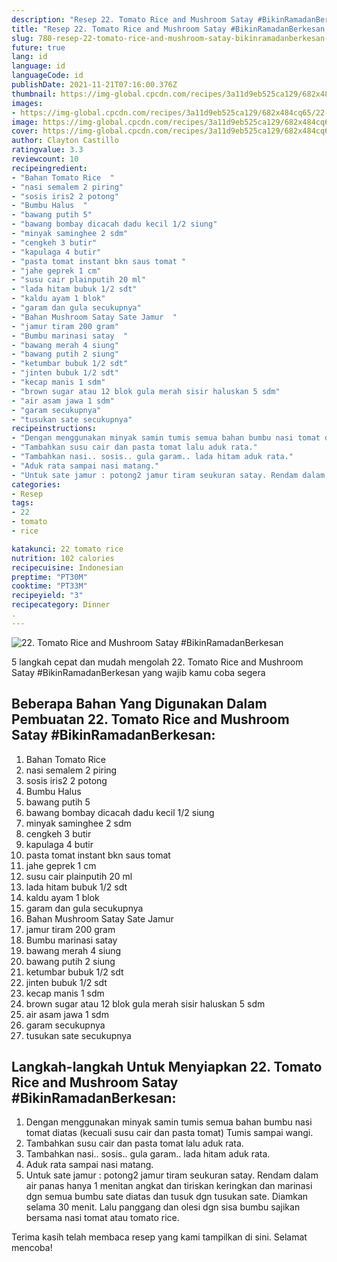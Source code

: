 ```yaml
---
description: "Resep 22. Tomato Rice and Mushroom Satay #BikinRamadanBerkesan, Menggugah Selera"
title: "Resep 22. Tomato Rice and Mushroom Satay #BikinRamadanBerkesan, Menggugah Selera"
slug: 780-resep-22-tomato-rice-and-mushroom-satay-bikinramadanberkesan-menggugah-selera
future: true
lang: id
language: id
languageCode: id
publishDate: 2021-11-21T07:16:00.376Z 
thumbnail: https://img-global.cpcdn.com/recipes/3a11d9eb525ca129/682x484cq65/22-tomato-rice-and-mushroom-satay-bikinramadanberkesan-foto-resep-utama.png
images:
- https://img-global.cpcdn.com/recipes/3a11d9eb525ca129/682x484cq65/22-tomato-rice-and-mushroom-satay-bikinramadanberkesan-foto-resep-utama.png
image: https://img-global.cpcdn.com/recipes/3a11d9eb525ca129/682x484cq65/22-tomato-rice-and-mushroom-satay-bikinramadanberkesan-foto-resep-utama.png
cover: https://img-global.cpcdn.com/recipes/3a11d9eb525ca129/682x484cq65/22-tomato-rice-and-mushroom-satay-bikinramadanberkesan-foto-resep-utama.png
author: Clayton Castillo
ratingvalue: 3.3
reviewcount: 10
recipeingredient:
- "Bahan Tomato Rice  "
- "nasi semalem 2 piring"
- "sosis iris2 2 potong"
- "Bumbu Halus  "
- "bawang putih 5"
- "bawang bombay dicacah dadu kecil 1/2 siung"
- "minyak saminghee 2 sdm"
- "cengkeh 3 butir"
- "kapulaga 4 butir"
- "pasta tomat instant bkn saus tomat "
- "jahe geprek 1 cm"
- "susu cair plainputih 20 ml"
- "lada hitam bubuk 1/2 sdt"
- "kaldu ayam 1 blok"
- "garam dan gula secukupnya"
- "Bahan Mushroom Satay Sate Jamur  "
- "jamur tiram 200 gram"
- "Bumbu marinasi satay  "
- "bawang merah 4 siung"
- "bawang putih 2 siung"
- "ketumbar bubuk 1/2 sdt"
- "jinten bubuk 1/2 sdt"
- "kecap manis 1 sdm"
- "brown sugar atau 12 blok gula merah sisir haluskan 5 sdm"
- "air asam jawa 1 sdm"
- "garam secukupnya"
- "tusukan sate secukupnya"
recipeinstructions:
- "Dengan menggunakan minyak samin tumis semua bahan bumbu nasi tomat diatas (kecuali susu cair dan pasta tomat) Tumis sampai wangi."
- "Tambahkan susu cair dan pasta tomat lalu aduk rata."
- "Tambahkan nasi.. sosis.. gula garam.. lada hitam aduk rata."
- "Aduk rata sampai nasi matang."
- "Untuk sate jamur : potong2 jamur tiram seukuran satay. Rendam dalam air panas hanya 1 menitan angkat dan tiriskan keringkan dan marinasi dgn semua bumbu sate diatas dan tusuk dgn tusukan sate. Diamkan selama 30 menit. Lalu panggang dan olesi dgn sisa bumbu sajikan bersama nasi tomat atau tomato rice."
categories:
- Resep
tags:
- 22
- tomato
- rice

katakunci: 22 tomato rice 
nutrition: 102 calories
recipecuisine: Indonesian
preptime: "PT30M"
cooktime: "PT33M"
recipeyield: "3"
recipecategory: Dinner
. 
---
```



![22. Tomato Rice and Mushroom Satay #BikinRamadanBerkesan](https://img-global.cpcdn.com/recipes/3a11d9eb525ca129/682x484cq65/22-tomato-rice-and-mushroom-satay-bikinramadanberkesan-foto-resep-utama.png)

5 langkah cepat dan mudah mengolah  22. Tomato Rice and Mushroom Satay #BikinRamadanBerkesan yang wajib kamu coba segera

<!--inarticleads1-->

## Beberapa Bahan Yang Digunakan Dalam Pembuatan 22. Tomato Rice and Mushroom Satay #BikinRamadanBerkesan:

1. Bahan Tomato Rice  
1. nasi semalem 2 piring
1. sosis iris2 2 potong
1. Bumbu Halus  
1. bawang putih 5
1. bawang bombay dicacah dadu kecil 1/2 siung
1. minyak saminghee 2 sdm
1. cengkeh 3 butir
1. kapulaga 4 butir
1. pasta tomat instant bkn saus tomat 
1. jahe geprek 1 cm
1. susu cair plainputih 20 ml
1. lada hitam bubuk 1/2 sdt
1. kaldu ayam 1 blok
1. garam dan gula secukupnya
1. Bahan Mushroom Satay Sate Jamur  
1. jamur tiram 200 gram
1. Bumbu marinasi satay  
1. bawang merah 4 siung
1. bawang putih 2 siung
1. ketumbar bubuk 1/2 sdt
1. jinten bubuk 1/2 sdt
1. kecap manis 1 sdm
1. brown sugar atau 12 blok gula merah sisir haluskan 5 sdm
1. air asam jawa 1 sdm
1. garam secukupnya
1. tusukan sate secukupnya



<!--inarticleads2-->

## Langkah-langkah Untuk Menyiapkan 22. Tomato Rice and Mushroom Satay #BikinRamadanBerkesan:

1. Dengan menggunakan minyak samin tumis semua bahan bumbu nasi tomat diatas (kecuali susu cair dan pasta tomat) Tumis sampai wangi.
1. Tambahkan susu cair dan pasta tomat lalu aduk rata.
1. Tambahkan nasi.. sosis.. gula garam.. lada hitam aduk rata.
1. Aduk rata sampai nasi matang.
1. Untuk sate jamur : potong2 jamur tiram seukuran satay. Rendam dalam air panas hanya 1 menitan angkat dan tiriskan keringkan dan marinasi dgn semua bumbu sate diatas dan tusuk dgn tusukan sate. Diamkan selama 30 menit. Lalu panggang dan olesi dgn sisa bumbu sajikan bersama nasi tomat atau tomato rice.




Terima kasih telah membaca resep yang kami tampilkan di sini. Selamat mencoba!
